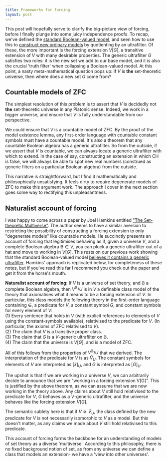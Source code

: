 ```yaml
---
title: Frameworks for forcing
layout: post
---
```


<script type="text/x-mathjax-config"> MathJax.Hub.Config({ tex2jax: { inlineMath: [['$','$'], ['\\(','\\)']], processEscapes: true } }); </script> <script src="https://cdnjs.cloudflare.com/ajax/libs/mathjax/2.7.0/MathJax.js?config=TeX-AMS-MML_HTMLorMML" type="text/javascript"></script>

This post will hopefully serve to clarify the big-picture view of forcing, before I finally plunge into some juicy independence proofs. To recap, we've defined the [standard Boolean-valued model](https://hilbert-spaess.github.io/2020/05/16/Boolean-valued-semantics.html), and seen how to use this to [construct new ordinary models](https://hilbert-spaess.github.io/2020/05/23/building-actual-models.html) by quotienting by an ultrafilter. Of these, the more important is the forcing extension $V[G]$, a transitive extension of $V$ with many desirable properties. The generic ultrafilter $G$ satisfies two roles: it is the new set we add to our base model, and it is also the crucial 'truth filter' when collapsing a Boolean-valued model. At this point, a nasty meta-mathematical question pops up: if $V$ is **the** set-theoretic universe, then where does a new set $G$ come from?

## Countable models of ZFC

The simplest resolution of this problem is to assert that $V$ is decidedly not **the** set-theoretic universe in any Platonic sense. Indeed, we work in a bigger universe, and ensure that $V$ is fully understandable from our perspective.

We could ensure that $V$ is a countable model of ZFC. By the proof of the model existence lemma, any first-order language with countable constant symbols must have a countable model. It's also a theorem that any countable Boolean algebra has a generic ultrafilter. So from the outside, if we assert that $V$ is countable,  we can always locate a generic ultrafilter with which to extend. In the case of say, constructing an extension in which CH is false, we will always be able to spot new real numbers (construed as generic filters on a particular Boolean algebra) from the outside.

This narrative is straightforward, but I find it mathematically and philosophically unsatisfying. It feels dirty to require degenerate models of ZFC to make this argument work. The approach I cover in the next section goes some way to rectifying this unpleasantness.

## Naturalist account of forcing

I was happy to come across a paper by Joel Hamkins entitled ["The Set-theoretic Multiverse"](https://arxiv.org/abs/1108.4223). The author seems to have a similar aversion to restricting the possibility of constructing a forcing extension to only "degenerate models" like countable models. He succinctly presents an account of forcing that legitimises behaving as if, given a universe $V$, and a complete Boolean algebra $\mathbb{B} \in V$, you can pluck a generic ultrafilter out of a hat and move to working in $V[G]$. This rests on our previous work showing that the standard Boolean-valued model [believes it contains a generic ultrafilter](https://hilbert-spaess.github.io/2020/05/24/All-quotients-are-extensions.html). Hamkins' approach is replicated below, for completeness of these notes, but if you've read this far I recommend you check out the paper and get it from the horse's mouth. 

**Naturalist account of forcing:** If $V$ is a universe of set theory, and $\mathbb{B}$ a complete Boolean algebra, then $V^{\mathbb{B}}/U$ is in $V$ a definable class model of the theory that axiomatises what it means to be a forcing extension of $V$. In particular, this class models the following theory in the first-order language containing $\in$, a predicate for $V$, a constant symbol $G$, and constant symbols for every element of $V$:  
(1) Every sentence that holds in $V$ (with explicit references to elements of $V$ using the constant-symbols available), relativised to the predicate for $V$. (In particular, the axioms of ZFC relativised to $V$).  
(2) The claim that $V$ is a transitive proper class.  
(3) The claim that $G$ is a $V$-generic ultrafilter on $\mathbb{B}$.  
(4) The claim that the universe is $V[G]$, and is a model of ZFC.

All of this follows from the properties of $V^{\mathbb{B}}/U$ that we derived. The interpretation of the predicate for $V$ is as $\breve{V}_U$. The constant symbols for elements of $V$ are interpreted as $[\breve{x}]_U$, and $G$ is interpreted as $[\dot{G}]_U$.

The upshot is that if we are working in a universe $V$, we can arbitrarily decide to announce that we are "working in a forcing extension V[G]". This is justified by the above theorem, as we can assume that we are now working in the theory above. Any claims about $V$ still hold relativised to the predicate for $V$, $G$ behaves as a $V$-generic ultrafilter, and the universe behaves like the forcing extension $V[G]$. 

The semantic sublety here is that if $V \not \cong \breve{V}_U$, the class defined by the new predicate for $V$ is not necessarily isomorphic to $V$ as a model. But this doesn't matter, as any claims we made about $V$ still hold relativised to this predicate.

This account of forcing forms the backbone for an understanding of models of set theory as a diverse 'multiverse'. According to this philosophy, there is no fixed background notion of set, as from any universe we can define a class that models an extension- we have a 'view into other universes'. 


